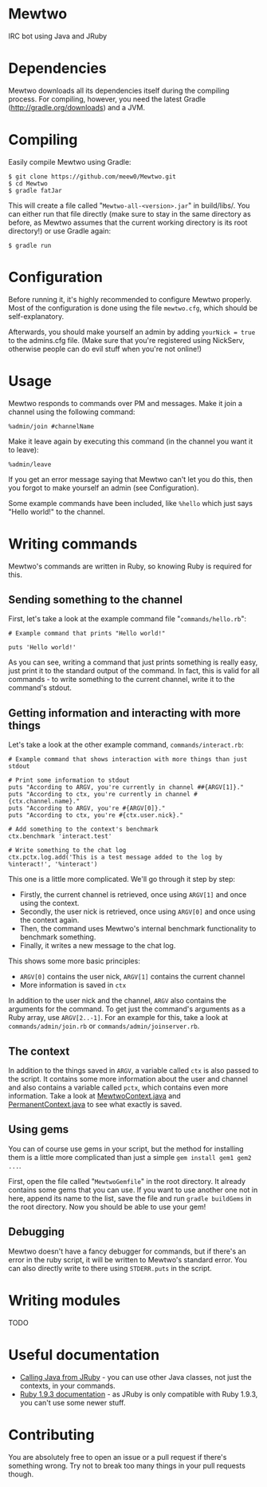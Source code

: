 Mewtwo
======

IRC bot using Java and JRuby

# Dependencies

Mewtwo downloads all its dependencies itself during the compiling process. For compiling, however, you need the latest Gradle (http://gradle.org/downloads) and a JVM.

# Compiling

Easily compile Mewtwo using Gradle:

```
$ git clone https://github.com/meew0/Mewtwo.git
$ cd Mewtwo
$ gradle fatJar
```

This will create a file called "`Mewtwo-all-<version>.jar`" in build/libs/. You can either run that file directly (make sure to stay in the same directory as before, as Mewtwo assumes that the current working directory is its root directory!) or use Gradle again:

```
$ gradle run
```

# Configuration

Before running it, it's highly recommended to configure Mewtwo properly. Most of the configuration is done using the file `mewtwo.cfg`, which should be self-explanatory.

Afterwards, you should make yourself an admin by adding `yourNick = true` to the admins.cfg file. (Make sure that you're registered using NickServ, otherwise people can do evil stuff when you're not online!)

# Usage

Mewtwo responds to commands over PM and messages. Make it join a channel using the following command:

```%admin/join #channelName```

Make it leave again by executing this command (in the channel you want it to leave):

```%admin/leave ```

If you get an error message saying that Mewtwo can't let you do this, then you forgot to make yourself an admin (see Configuration).

Some example commands have been included, like `%hello` which just says "Hello world!" to the channel.

# Writing commands

Mewtwo's commands are written in Ruby, so knowing Ruby is required for this.

## Sending something to the channel

First, let's take a look at the example command file "`commands/hello.rb`":

```
# Example command that prints "Hello world!"

puts 'Hello world!'
```

As you can see, writing a command that just prints something is really easy, just print it to the standard output of the command. In fact, this is valid for all commands - to write something to the current channel, write it to the command's stdout.

## Getting information and interacting with more things

Let's take a look at the other example command, `commands/interact.rb`:

```
# Example command that shows interaction with more things than just stdout

# Print some information to stdout
puts "According to ARGV, you're currently in channel ##{ARGV[1]}."
puts "According to ctx, you're currently in channel #{ctx.channel.name}."
puts "According to ARGV, you're #{ARGV[0]}."
puts "According to ctx, you're #{ctx.user.nick}."

# Add something to the context's benchmark
ctx.benchmark 'interact.test'

# Write something to the chat log
ctx.pctx.log.add('This is a test message added to the log by %interact!', '%interact')
```

This one is a little more complicated. We'll go through it step by step:

* Firstly, the current channel is retrieved, once using `ARGV[1]` and once using the context.
* Secondly, the user nick is retrieved, once using `ARGV[0]` and once using the context again.
* Then, the command uses Mewtwo's internal benchmark functionality to benchmark something.
* Finally, it writes a new message to the chat log.

This shows some more basic principles:

* `ARGV[0]` contains the user nick, `ARGV[1]` contains the current channel
* More information is saved in `ctx`

In addition to the user nick and the channel, `ARGV` also contains the arguments for the command. To get just the command's arguments as a Ruby array, use `ARGV[2..-1]`. For an example for this, take a look at `commands/admin/join.rb` or `commands/admin/joinserver.rb`.

## The context

In addition to the things saved in `ARGV`, a variable called `ctx` is also passed to the script. It contains some more information about the user and channel and also contains a variable called `pctx`, which contains even more information. Take a look at [MewtwoContext.java](https://github.com/meew0/Mewtwo/blob/master/src/main/java/meew0/mewtwo/context/MewtwoContext.java) and [PermanentContext.java](https://github.com/meew0/Mewtwo/blob/master/src/main/java/meew0/mewtwo/context/PermanentContext.java) to see what exactly is saved.

## Using gems

You can of course use gems in your script, but the method for installing them is a little more complicated than just a simple `gem install gem1 gem2 ...`.

First, open the file called "`MewtwoGemfile`" in the root directory. It already contains some gems that you can use. If you want to use another one not in here, append its name to the list, save the file and run `gradle buildGems` in the root directory. Now you should be able to use your gem!

## Debugging

Mewtwo doesn't have a fancy debugger for commands, but if there's an error in the ruby script, it will be written to Mewtwo's standard error. You can also directly write to there using `STDERR.puts` in the script.

# Writing modules

TODO

# Useful documentation

* [Calling Java from JRuby](https://github.com/jruby/jruby/wiki/CallingJavaFromJRuby) - you can use other Java classes, not just the contexts, in your commands.
* [Ruby 1.9.3 documentation](http://ruby-doc.org/core-1.9.3/) - as JRuby is only compatible with Ruby 1.9.3, you can't use some newer stuff.

# Contributing

You are absolutely free to open an issue or a pull request if there's something wrong. Try not to break too many things in your pull requests though.
